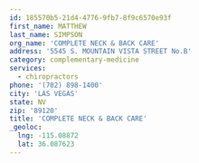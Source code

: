 ```yaml
---
id: 185570b5-21d4-4776-9fb7-8f9c6570e93f
first_name: MATTHEW
last_name: SIMPSON
org_name: 'COMPLETE NECK & BACK CARE'
address: '5545 S. MOUNTAIN VISTA STREET No.B'
category: complementary-medicine
services:
  - chiropractors
phone: '(702) 898-1400'
city: 'LAS VEGAS'
state: NV
zip: '89120'
title: 'COMPLETE NECK & BACK CARE'
_geoloc:
  lng: -115.08872
  lat: 36.087623
---
```

